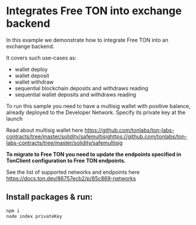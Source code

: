 # Integrates Free TON into exchange backend

In this example we demonstrate how to integrate Free TON into an exchange backend.

It covers such use-cases as: 
- wallet deploy 
- wallet deposit
- wallet withdraw
- sequential blockchain deposits and withdraws reading
- sequential wallet deposits and withdraws reading

To run this sample you need to have a multisig wallet with positive balance,
already deployed to the Developer Network. Specify its private key at the launch

Read about multisig wallet here https://github.com/tonlabs/ton-labs-contracts/tree/master/solidity/safemultisighttps://github.com/tonlabs/ton-labs-contracts/tree/master/solidity/safemultisig

**To migrate to Free TON you need to update the endpoints specified in TonClient configuration
to Free TON endpoints.**

See the list of supported networks and endpoints here https://docs.ton.dev/86757ecb2/p/85c869-networks

## Install packages & run:

```sh
npm i
node index privateKey
```

